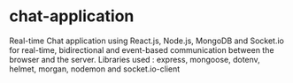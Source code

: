 # chat-application
Real-time Chat application using React.js, Node.js, MongoDB and Socket.io for real-time, bidirectional and event-based communication between the browser and the server.
Libraries used : express, mongoose, dotenv, helmet, morgan, nodemon and socket.io-client

